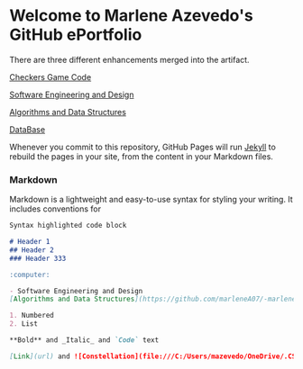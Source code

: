 # **Welcome to Marlene Azevedo's GitHub ePortfolio**
  


There are three different enhancements merged into the artifact. 

[Checkers Game Code](https://github.com/marleneA07/-marlene07.github.io/blob/master/Checkers_Game_Code)

[Software Engineering and Design](https://github.com/marleneA07/-marlene07.github.io/blob/master/Software_Engineering_and_Design)

[Algorithms and Data Structures](https://github.com/marleneA07/-marlene07.github.io/blob/master/Algorithm_and_Data_Structure)

[DataBase](https://github.com/marleneA07/-marlene07.github.io/blob/master/DataBase)

Whenever you commit to this repository, GitHub Pages will run [Jekyll](https://jekyllrb.com/) to rebuild the pages in your site, from the content in your Markdown files.

### Markdown

Markdown is a lightweight and easy-to-use syntax for styling your writing. It includes conventions for

```markdown
Syntax highlighted code block

# Header 1
## Header 2
### Header 333

:computer:

- Software Engineering and Design
[Algorithms and Data Structures](https://github.com/marleneA07/-marlene07.github.io/blob/master/Algorithm_and_Data_Structure).

1. Numbered
2. List

**Bold** and _Italic_ and `Code` text

[Link](url) and ![Constellation](file:///C:/Users/mazevedo/OneDrive/.CS_499%20Capstone/Constellation.png)
```





